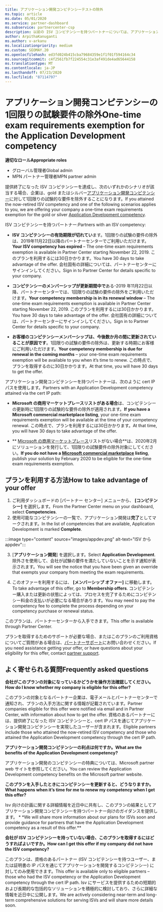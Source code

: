 ```yaml
---
title: アプリケーション開発コンピテンシーテストの除外
ms.topic: article
ms.date: 05/01/2020
ms.service: partner-dashboard
ms.subservice: partnercenter-csp
description: 以前の ISV コンピテンシーを持つパートナーについては、アプリケーション開発コンピテンシーのために1回限りの試験的な要件を取得する方法について説明します。
author: ArpithaKanuganti
ms.author: v-arkanu
ms.localizationpriority: medium
ms.custom: SEOMAY.20
ms.openlocfilehash: ed3fd024b415cba79684359e1f1f01f594164c34
ms.sourcegitcommit: c4f2561fb7f224554c31e3af491de4ad65644158
ms.translationtype: MT
ms.contentlocale: ja-JP
ms.lasthandoff: 07/23/2020
ms.locfileid: "87114797"
---
```

# <a name="one-time-exam-requirements-exemption-for-the-application-development-competency"></a><span data-ttu-id="2c7fb-103">アプリケーション開発コンピテンシーの1回限りの試験要件の除外</span><span class="sxs-lookup"><span data-stu-id="2c7fb-103">One-time exam requirements exemption for the Application Development competency</span></span>

<span data-ttu-id="2c7fb-104">**適切なロール**</span><span class="sxs-lookup"><span data-stu-id="2c7fb-104">**Appropriate roles**</span></span>

- <span data-ttu-id="2c7fb-105">グローバル管理者</span><span class="sxs-lookup"><span data-stu-id="2c7fb-105">Global admin</span></span>
- <span data-ttu-id="2c7fb-106">MPN パートナー管理者</span><span class="sxs-lookup"><span data-stu-id="2c7fb-106">MPN partner admin</span></span>

<span data-ttu-id="2c7fb-107">提供終了になった ISV コンピテンシーを達成し、次のいずれかのシナリオが該当する場合、企業は、gold またはシルバー[アプリケーション開発コンピテンシー](https://partner.microsoft.com/membership/application-development-competency)に対して1回限りの試験的な要件を除外することになります。</span><span class="sxs-lookup"><span data-stu-id="2c7fb-107">If you attained the now-retired ISV competency and one of the following scenarios applies to you, we are offering your company a one-time exam requirements exemption for the gold or silver [Application Development competency](https://partner.microsoft.com/membership/application-development-competency).</span></span> 

<span data-ttu-id="2c7fb-108">ISV コンピテンシーを持つパートナー:</span><span class="sxs-lookup"><span data-stu-id="2c7fb-108">Partners with an ISV competency:</span></span>

- <span data-ttu-id="2c7fb-109">**ISV コンピテンシーの有効期限が切れてい**ます。1回限りの試験の要件の除外は、2019年11月22日以降のパートナーセンターでご利用いただけます。</span><span class="sxs-lookup"><span data-stu-id="2c7fb-109">**Your ISV competency has expired** – The one-time exam requirements exemption is available in Partner Center starting November 22, 2019.</span></span> <span data-ttu-id="2c7fb-110">このプランを利用するには30日かかります。</span><span class="sxs-lookup"><span data-stu-id="2c7fb-110">You have 30 days to take advantage of the offer.</span></span> <span data-ttu-id="2c7fb-111">会社固有の詳細については、パートナーセンターにサインインしてください。</span><span class="sxs-lookup"><span data-stu-id="2c7fb-111">Sign in to Partner Center for details specific to your company.</span></span>

- <span data-ttu-id="2c7fb-112">**コンピテンシーのメンバーシップが更新期間中で**ある-2019 年11月22日以降、パートナーセンターでは、1回限りの試験の要件の除外をご利用いただけます。</span><span class="sxs-lookup"><span data-stu-id="2c7fb-112">**Your competency membership is in its renewal window** – The one-time exam requirements exemption is available in Partner Center starting November 22, 2019.</span></span> <span data-ttu-id="2c7fb-113">このプランを利用するには30日かかります。</span><span class="sxs-lookup"><span data-stu-id="2c7fb-113">You have 30 days to take advantage of the offer.</span></span> <span data-ttu-id="2c7fb-114">会社固有の詳細については、パートナーセンターにサインインしてください。</span><span class="sxs-lookup"><span data-stu-id="2c7fb-114">Sign in to Partner Center for details specific to your company.</span></span>

- <span data-ttu-id="2c7fb-115">**お客様のコンピテンシーメンバーシップは、今後数か月の間に更新されていることが原因です**。1回限りの試験の要件の除外は、更新する時期にお客様にご利用いただけます。</span><span class="sxs-lookup"><span data-stu-id="2c7fb-115">**Your competency membership is due for renewal in the coming months** – your one-time exam requirements exemption will be available to you when it’s time to renew.</span></span> <span data-ttu-id="2c7fb-116">この時点で、プランを取得するのに30日かかります。</span><span class="sxs-lookup"><span data-stu-id="2c7fb-116">At that time, you will have 30 days to get the offer.</span></span>

<span data-ttu-id="2c7fb-117">アプリケーション開発コンピテンシーを持つパートナーは、次のように cert IP パスを使用します。</span><span class="sxs-lookup"><span data-stu-id="2c7fb-117">Partners with an Application Development competency attained via the cert IP path:</span></span>

- <span data-ttu-id="2c7fb-118">**Microsoft の商用マーケットプレースリストがある場合**は、コンピテンシーの更新時に1回限りの試験的な要件の除外が適用されます。</span><span class="sxs-lookup"><span data-stu-id="2c7fb-118">**If you have a Microsoft commercial marketplace listing**, your one-time exam requirements exemption will be available at the time of your competency renewal.</span></span> <span data-ttu-id="2c7fb-119">この時点で、プランを利用するには30日かかります。</span><span class="sxs-lookup"><span data-stu-id="2c7fb-119">At that time, you will have 30 days to take advantage of the offer.</span></span>

- <span data-ttu-id="2c7fb-120">\*\* [Microsoft の商用マーケットプレース](https://azure.microsoft.com/overview/commercial-marketplace/)リストがない場合\*\*は、2020年2月にソリューションを発行して、1回限りの試験要件の除外対象にしてください。</span><span class="sxs-lookup"><span data-stu-id="2c7fb-120">**If you do not have a [Microsoft commercial marketplace](https://azure.microsoft.com/overview/commercial-marketplace/) listing**, publish your solution by February 2020 to be eligible for the one-time exam requirements exemption.</span></span>

## <a name="how-to-take-advantage-of-your-offer"></a><span data-ttu-id="2c7fb-121">プランを利用する方法</span><span class="sxs-lookup"><span data-stu-id="2c7fb-121">How to take advantage of your offer</span></span>

1. <span data-ttu-id="2c7fb-122">ご利用ダッシュボードの [パートナー センター] メニューから、 **[コンピテンシー]** を選択します。</span><span class="sxs-lookup"><span data-stu-id="2c7fb-122">From the Partner Center menu on your dashboard, select **Competencies**.</span></span>
2. <span data-ttu-id="2c7fb-123">使用可能なコンピテンシーの一覧で、アプリケーション開発は**完了**としてマークされます。</span><span class="sxs-lookup"><span data-stu-id="2c7fb-123">In the list of competencies that are available, Application Development is marked **Complete**.</span></span>

:::image type="content" source="images/appdev.png" alt-text="ISV から appdev":::

3. <span data-ttu-id="2c7fb-125">[**アプリケーション開発**] を選択します。</span><span class="sxs-lookup"><span data-stu-id="2c7fb-125">Select **Application Development**.</span></span> <span data-ttu-id="2c7fb-126">除外さを使用して、会社が試験の要件を満たしていないことを示す通知が表示されます。</span><span class="sxs-lookup"><span data-stu-id="2c7fb-126">You will see the notice that you have been given an override that exempts your company from meeting the exam requirements.</span></span> 

4. <span data-ttu-id="2c7fb-127">このオファーを利用するには、 **[メンバーシップ オファー]** に移動します。</span><span class="sxs-lookup"><span data-stu-id="2c7fb-127">To take advantage of this offer, go to **Membership offers**.</span></span> <span data-ttu-id="2c7fb-128">コンピテンシー購入または更新の状態によっては、プロセスを完了するためにコンピテンシー料金の支払いが必要になる場合があります。</span><span class="sxs-lookup"><span data-stu-id="2c7fb-128">You may need to pay the competency fee to complete the process depending on your competency purchase or renewal status.</span></span> 

<span data-ttu-id="2c7fb-129">このプランは、パートナーセンターから入手できます。</span><span class="sxs-lookup"><span data-stu-id="2c7fb-129">This offer is available through Partner Center.</span></span>

<span data-ttu-id="2c7fb-130">プランを取得するためのサポートが必要な場合、またはこのプランのご利用資格についてご質問がある場合は、[パートナーサポート](https://partner.microsoft.com/Support)にお問い合わせください。</span><span class="sxs-lookup"><span data-stu-id="2c7fb-130">If you need assistance getting your offer, or have questions about your eligibility for this offer, contact [partner support](https://partner.microsoft.com/Support).</span></span> 

## <a name="frequently-asked-questions"></a><span data-ttu-id="2c7fb-131">よく寄せられる質問</span><span class="sxs-lookup"><span data-stu-id="2c7fb-131">Frequently asked questions</span></span>

<span data-ttu-id="2c7fb-132">**会社がこのプランの対象になっているかどうかを操作方法確認してください。**</span><span class="sxs-lookup"><span data-stu-id="2c7fb-132">**How do I know whether my company is eligible for this offer?**</span></span>

<span data-ttu-id="2c7fb-133">このプランの対象となるパートナー企業は、電子メールとパートナーセンターで通知され、プランの入手方法に関する情報が記載されています。</span><span class="sxs-lookup"><span data-stu-id="2c7fb-133">Partner companies eligible for this offer were notified via email and in Partner Center, with information about how to get the offer.</span></span> <span data-ttu-id="2c7fb-134">資格のあるパートナーには、提供終了になった ISV コンピテンシーと、cert IP パスを通じてアプリケーション開発コンピテンシーを実現したユーザーが含まれます。</span><span class="sxs-lookup"><span data-stu-id="2c7fb-134">Eligible partners include those who attained the now-retired ISV competency and those who attained the Application Development competency through the cert IP path.</span></span> 

<span data-ttu-id="2c7fb-135">**アプリケーション開発コンピテンシーの利点は何ですか。**</span><span class="sxs-lookup"><span data-stu-id="2c7fb-135">**What are the benefits of the Application Development competency?**</span></span>

<span data-ttu-id="2c7fb-136">アプリケーション開発のコンピテンシーの特典については、Microsoft partner web サイトを参照してください。</span><span class="sxs-lookup"><span data-stu-id="2c7fb-136">You can review the Application Development competency benefits on the Microsoft partner website.</span></span> 

<span data-ttu-id="2c7fb-137">**このプランを入手したときにコンピテンシーを更新すると、どうなりますか。**</span><span class="sxs-lookup"><span data-stu-id="2c7fb-137">**What happens when it’s time for me to renew my competency when I get this offer?**</span></span> 

<span data-ttu-id="2c7fb-138">Isv 向けの計画に関する詳細情報を近日中に共有し、このプランの結果としてアプリケーション開発コンピテンシーを持つパートナー向けのガイダンスを提供します。 \* \*</span><span class="sxs-lookup"><span data-stu-id="2c7fb-138">We will share more information about our plans for ISVs soon and provide guidance for partners that have the Application Development competency as a result of this offer.\*\*</span></span>  

<span data-ttu-id="2c7fb-139">**会社が ISV コンピテンシーを持っていない場合、このプランを取得するにはどうすればよいですか。**</span><span class="sxs-lookup"><span data-stu-id="2c7fb-139">**How can I get this offer if my company did not have the ISV competency?**</span></span>

<span data-ttu-id="2c7fb-140">このプランは、資格のあるパートナー (ISV コンピテンシーを持つユーザー、または証明書の IP パスを通じてアプリケーションを開発するコンピテンシー) に対してのみ使用できます。</span><span class="sxs-lookup"><span data-stu-id="2c7fb-140">This offer is available only to eligible partners – those who had the ISV competency or the Application Development competency through the cert IP path.</span></span> <span data-ttu-id="2c7fb-141">Isv にサービスを提供するための短期的および長期的な包括的なソリューションを積極的に検討しており、さらに詳細な情報を近日中に公開します。</span><span class="sxs-lookup"><span data-stu-id="2c7fb-141">We are actively considering near-term and long-term comprehensive solutions for serving ISVs and will share more details soon.</span></span> 


